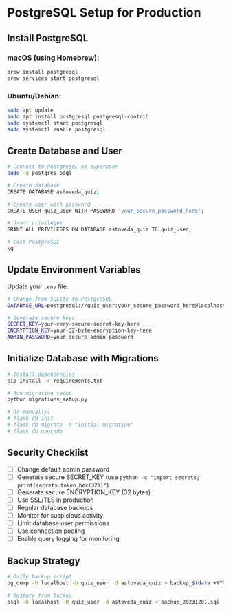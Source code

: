# PostgreSQL Setup for Production

## Install PostgreSQL

### macOS (using Homebrew):
```bash
brew install postgresql
brew services start postgresql
```

### Ubuntu/Debian:
```bash
sudo apt update
sudo apt install postgresql postgresql-contrib
sudo systemctl start postgresql
sudo systemctl enable postgresql
```

## Create Database and User

```bash
# Connect to PostgreSQL as superuser
sudo -u postgres psql

# Create database
CREATE DATABASE astoveda_quiz;

# Create user with password
CREATE USER quiz_user WITH PASSWORD 'your_secure_password_here';

# Grant privileges
GRANT ALL PRIVILEGES ON DATABASE astoveda_quiz TO quiz_user;

# Exit PostgreSQL
\q
```

## Update Environment Variables

Update your `.env` file:

```bash
# Change from SQLite to PostgreSQL
DATABASE_URL=postgresql://quiz_user:your_secure_password_here@localhost:5432/astoveda_quiz

# Generate secure keys
SECRET_KEY=your-very-secure-secret-key-here
ENCRYPTION_KEY=your-32-byte-encryption-key-here
ADMIN_PASSWORD=your-secure-admin-password
```

## Initialize Database with Migrations

```bash
# Install dependencies
pip install -r requirements.txt

# Run migration setup
python migrations_setup.py

# Or manually:
# flask db init
# flask db migrate -m "Initial migration"
# flask db upgrade
```

## Security Checklist

- [ ] Change default admin password
- [ ] Generate secure SECRET_KEY (use `python -c "import secrets; print(secrets.token_hex(32))"`)
- [ ] Generate secure ENCRYPTION_KEY (32 bytes)
- [ ] Use SSL/TLS in production
- [ ] Regular database backups
- [ ] Monitor for suspicious activity
- [ ] Limit database user permissions
- [ ] Use connection pooling
- [ ] Enable query logging for monitoring

## Backup Strategy

```bash
# Daily backup script
pg_dump -h localhost -U quiz_user -d astoveda_quiz > backup_$(date +%Y%m%d).sql

# Restore from backup
psql -h localhost -U quiz_user -d astoveda_quiz < backup_20231201.sql
```